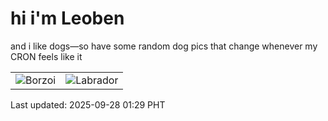 # hi i'm Leoben

and i like dogs—so have some random dog pics that change whenever my CRON feels like it

|  |  |
|--------|----------|
| ![Borzoi](https://random-dog-vercel.vercel.app/api/random-borzoi?v=1758994165) | ![Labrador](https://random-dog-vercel.vercel.app/api/random-labrador?v=1758994165) |

Last updated: 2025-09-28 01:29 PHT
